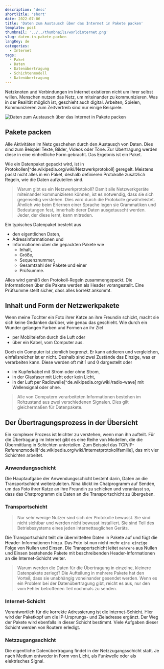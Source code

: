 ```yaml
---
description: 'desc'
shortTitle: 'short'
date: 2022-07-06
title: 'Daten zum Austausch über das Internet in Pakete packen'
template: post
thumbnail: '../../thumbnails/worldinternet.png'
slug: daten-in-pakete-packen
langKey: de
categories:
  - Internet
tags:
  - Paket
  - Daten
  - Datenübertragung
  - Schichtenmodell
  - Datenübertragung
---
```



Netzknoten und Verbindungen im Internet existieren nicht um ihrer selbst willen. Menschen nutzen das Netz, um miteinander zu kommunizieren. Was in der Realität möglich ist, geschieht auch digital. Arbeiten, Spielen, Kommunizieren zum Zeitvertreib sind nur einige Beispiele. 

![Daten zum Austausch über das Internet in Pakete packen](/images/2.png)

## Pakete packen

Alle Aktivitäten im Netz geschehen durch den Austausch von Daten. Dies sind zum Beispiel Texte, Bilder, Videos oder Töne. Zur Übertragung werden diese in eine einheitliche Form gebracht. Das Ergebnis ist ein Paket.

Wie ein Datenpaket gepackt wird, ist in Protokollen[^de.wikipedia.org/wiki/Netzwerkprotokoll] geregelt. Meistens passt nicht alles in ein Paket, deshalb definieren Protokolle zusätzlich Regeln, wie die Daten aufzuteilen sind. 

> Warum gibt es ein Netzwerkprotokoll? Damit alle Netzwerkgeräte miteinander kommunizieren können, ist es notwendig, dass sie sich gegenseitig verstehen. Dies wird durch die Protokolle gewährleistet. Ähnlich wie beim Erlernen einer Sprache legen sie Grammatiken und Bedeutungen fest, innerhalb derer Daten ausgetauscht werden. Jeder, der diese lernt, kann mitreden.

Ein typisches Datenpaket besteht aus 
- den eigentlichen Daten, 
- Adressinformationen und 
- Informationen über die gepackten Pakete wie
  - Inhalt,
  - Größe,
  - Sequenznummer, 
  - Gesamtzahl der Pakete und einer 
  - Prüfsumme.

Alles wird gemäß den Protokoll-Regeln zusammengepackt. Die Informationen über die Pakete werden als Header vorangestellt. Eine Prüfsumme stellt sicher, dass alles korrekt ankommt.

## Inhalt und Form der Netzwerkpakete

Wenn meine Tochter ein Foto ihrer Katze an ihre Freundin schickt, macht sie sich keine Gedanken darüber, wie genau das geschieht. Wie durch ein Wunder gelangen Farben und Formen an ihr Ziel
- per Mobiltelefon durch die Luft oder 
- über ein Kabel, vom Computer aus.

Doch ein Computer ist ziemlich begrenzt. Er kann addieren und vergleichen, einfallsreicher ist er nicht. Deshalb sind zwei Zustände das Einzige, was er verarbeiten kann. Diese werden oft mit 1 und 0 dargestellt oder 
- im Kupferkabel mit Strom oder ohne Strom, 
- in der Glasfaser mit Licht oder kein Licht, 
- in der Luft per Radiowelle[^de.wikipedia.org/wiki/radio-wave] mit Wellensignal oder ohne.

> Alle von Computern verarbeiteten Informationen bestehen im Rohzustand aus zwei verschiedenen Signalen. Dies gilt gleichermaßen für Datenpakete.

## Der Übertragungsprozess in der Übersicht

Ein komplexer Prozess ist leichter zu verstehen, wenn man ihn aufteilt. Für die Übertragung im Internet gibt es eine Reihe von Modellen, die die Übermittlung in Schichten unterteilen. Zum Beispiel das TCP/IP-Referenzmodell[^de.wikipedia.org/wiki/Internetprotokollfamilie], das mit vier Schichten arbeitet.

### Anwendungsschicht

Die Hauptaufgabe der Anwendungsschicht besteht darin, Daten an die Transportschicht weiterzuleiten. Nina klickt im Chatprogramm auf Senden, um das Foto ihrer Katze an ihre Freundin zu schicken und veranlasst so, dass das Chatprogramm die Daten an die Transportschicht zu übergeben.

### Transportschicht

> Nur sehr wenige Nutzer sind sich der Protokolle bewusst. Sie sind nicht sichtbar und werden nicht bewusst installiert. Sie sind Teil des Betriebssystems eines jeden internettauglichen Geräts. 

Die Transportschicht teilt die übermittelten Daten in Pakete auf und fügt die Header-Informationen hinzu. Das Foto ist nun nicht mehr `eine einzige` Folge von Nullen und Einsen. Die Transportschicht leitet `mehrere` aus Nullen und Einsen bestehende Pakete mit beschreibenden Header-Informationen an die Internet-Schicht weiter.

> Warum werden die Daten für die Übertragung in einzelne, kleinere Datenpakete zerlegt? Die Aufteilung in mehrere Pakete hat den Vorteil, dass sie unabhängig voneinander gesendet werden. Wenn es ein Problem bei der Datenübertragung gibt, reicht es aus, nur den vom Fehler betroffenen Teil nochmals zu senden. 

### Internet-Schicht

Verantwortlich für die korrekte Adressierung ist die Internet-Schicht. Hier wird der Paketkopf um die IP-Ursprungs- und Zieladresse ergänzt. Der Weg der Pakete wird ebenfalls in dieser Schicht bestimmt. Viele Aufgaben dieser Schicht werden von Routern erledigt.

### Netzzugangsschicht

Die eigentliche Datenübertragung findet in der Netzzugangsschicht statt. Je nach Medium entweder in Form von Licht, als Funkwelle oder als elektrisches Signal.
